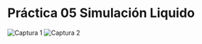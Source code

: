 # Práctica 05 Simulación Liquido 
![Captura 1](https://github.com/DeH-M/SimulacionPorComputadora-EstephanieHernandez/assets/144860584/cb446676-b8e9-41e9-8166-ce664749ef93)
![Captura 2](https://github.com/DeH-M/SimulacionPorComputadora-EstephanieHernandez/assets/144860584/5dba8313-7a11-47e0-833c-4e9eaa7b3cfd)
